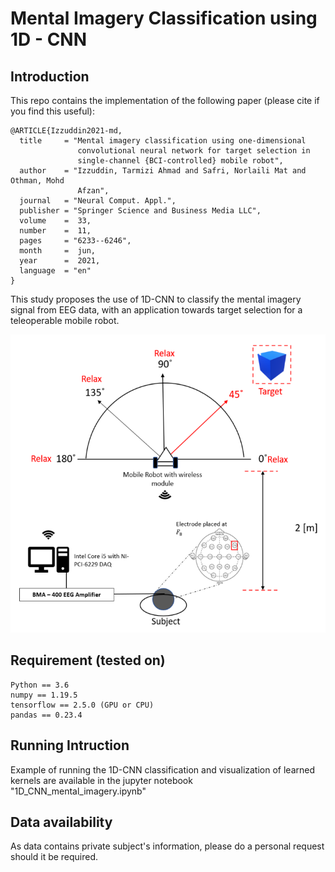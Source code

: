 # Mental Imagery Classification using 1D - CNN

## Introduction
This repo contains the implementation of the following paper (please cite if you find this useful):


```
@ARTICLE{Izzuddin2021-md,
  title     = "Mental imagery classification using one-dimensional
               convolutional neural network for target selection in
               single-channel {BCI-controlled} mobile robot",
  author    = "Izzuddin, Tarmizi Ahmad and Safri, Norlaili Mat and Othman, Mohd
               Afzan",
  journal   = "Neural Comput. Appl.",
  publisher = "Springer Science and Business Media LLC",
  volume    =  33,
  number    =  11,
  pages     = "6233--6246",
  month     =  jun,
  year      =  2021,
  language  = "en"
}
```

This study proposes the use of 1D-CNN to classify the mental imagery signal from EEG data, with an application towards target selection for a teleoperable mobile robot.

<p align="center">
  <img width="522" height="477" src="https://github.com/TarmiziIzzuddin/1DCNN_Mental_Imagery/blob/main/NCAA-Diagram.png">
</p>

## Requirement (tested on)
```
Python == 3.6
numpy == 1.19.5
tensorflow == 2.5.0 (GPU or CPU)
pandas == 0.23.4
```

## Running Intruction

Example of running the 1D-CNN classification and visualization of learned kernels are available in the jupyter notebook "1D_CNN_mental_imagery.ipynb"

## Data availability

As data contains private subject's information, please do a personal request should it be required.


